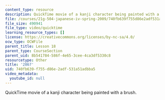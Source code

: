```yaml
---
content_type: resource
description: QuickTime movie of a kanji character being painted with a brush.
file: /courses/21g-504-japanese-iv-spring-2009/740fb639f755d86e2adf531a51adbba5_2867.mov
file_size: 490941
file_type: video/quicktime
learning_resource_types: []
license: https://creativecommons.org/licenses/by-nc-sa/4.0/
ocw_type: OCWFile
parent_title: Lesson 18
parent_type: CourseSection
parent_uid: 8b541784-586f-4e65-3cee-4ca3df5330c8
resourcetype: Other
title: '2867'
uid: 740fb639-f755-d86e-2adf-531a51adbba5
video_metadata:
  youtube_id: null
---
```

QuickTime movie of a kanji character being painted with a brush.